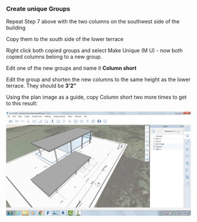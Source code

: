 ### Create unique Groups

Repeat Step 7 above with the two columns on the southwest side of the
building

Copy them to the south side of the lower terrace

Right click both copied groups and select Make Unique (M U) - now both
copied columns belong to a new group.

Edit one of the new groups and name it **Column short**

Edit the group and shorten the new columns to the same height as the
lower terrace. They should be **3’2”**

Using the plan image as a guide, copy Column short two more times to get
to this result:

![](./images/9ffda7dc-4259-4e4b-8b72-37009701f81a.png)